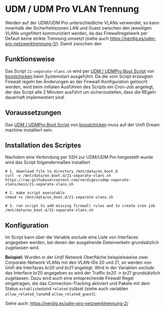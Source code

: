 # UDM / UDM Pro VLAN Trennung

Werden auf der UDM/UDM Pro unterschiedliche VLANs verwendet, so kann innerhalb der Sicherheitszonen LAN und Guest zwischen den jeweiligen VLANs ungefiltert kommuniziert werden, da das Firewallregelwerk per Default keine strikte Trennung umsetzt (siehe auch https://nerdig.es/udm-pro-netzwerktrennung-1/). Damit zwischen den 

## Funktionsweise
Das Script `21-separate-vlans.sh` wird per [UDM / UDMPro Boot Script](https://github.com/boostchicken/udm-utilities/tree/master/on-boot-script) von [boostchicken](https://github.com/boostchicken) beim Systemstart ausgeführt. Da die vom Script erzeugten Firewall regeln bei Änderungen an der Firewall-Konfiguration gelöscht werden, wird beim initialen Ausführen des Scripts ein Cron-Job angelegt, der das Script alle 2 Minuten ausführt um sicherzustellen, dass die REgeln dauerhaft implementiert sind. 

## Voraussetzungen
Das [UDM / UDMPro Boot Script](https://github.com/boostchicken/udm-utilities/tree/master/on-boot-script) von [boostchicken](https://github.com/boostchicken) muss auf der Unifi Dream machine installiert sein.

## Installation des Scriptes
Nachdem eine Verbindung per SSH zur UDM/UDM Pro hergestellt wurde wird das Script folgendermaßen installiert

```
# 1. download file to directory /mnt/data/on_boot.d
curl -o /mnt/data/on_boot.d/21-separate-vlans.sh https://raw.githubusercontent.com/nerdiges/udmp-seperate-vlans/main/21-separate-vlans.sh

# 2. make script executable
chmod +x /mnt/data/on_boot.d/21-separate-vlans.sh

# 3. run script to add missing firewall rules and to create cron job
/mnt/data/on_boot.d/21-separate-vlans.sh
```

## Konfiguration
Im Script kann über die Variable *exclude* eine Liste von Interfaces angegeben werden, bei denen der ausgehende Datenverkehr grundsätzlich zugelassen wird.

**Beispiel:** Wurden in der *Unifi Network* Oberfläche beispielsweise zwei Corporate-Network VLANs mit den VLAN-IDs 20 und 21, so werden von Unifi die Interfaces *br20* und *br21* angelegt. Wird in der Variablen *exclude* das Interface br20 angegeben so wird der Traffic *br20* -> *br21* grundsätzlich zugelassen. Dazu wird auch eine entsprechende Firewall Regel eingetragen, die das Connection-Tracking aktiviert und Pakete mit dem Status `established`und `related` zulässt (siehe auch variablen `allow_related_lan`und `allow_related_guest`).



Siehe auch: https://nerdig.es/udm-pro-netzwerktrennung-2/
